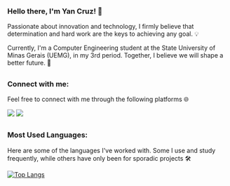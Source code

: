 ### Hello there, I'm Yan Cruz! 👋

Passionate about innovation and technology, I firmly believe that determination and hard work are the keys to achieving any goal. 💡


Currently, I'm a Computer Engineering student at the State University of Minas Gerais (UEMG), in my 3rd period. Together, I believe we will shape a better future. 🚀


  ##
### Connect with me:
Feel free to connect with me through the following platforms 🌐
 
<a href = "mailto:yancruzmg@yahoo.com"><img src="https://img.shields.io/badge/-EMAIL-%23333?style=for-the-badge&logo=gmail&logoColor=white" target="_blank"></a>
<a href="https://www.linkedin.com/in/yan-cruz" target="_blank"><img src="https://img.shields.io/badge/-LinkedIn-%23333?style=for-the-badge&logo=linkedin&logoColor=white" target="_blank"></a> 
<br />



  ##
### Most Used Languages:

Here are some of the languages ​​I've worked with. Some I use and study frequently, while others have only been for sporadic projects 🛠️

[![Top Langs](https://github-readme-stats.vercel.app/api/top-langs/?username=yan-cruz&layout=compact&hide_title=true)](https://github.com/yan-cruz/github-readme-stats)


